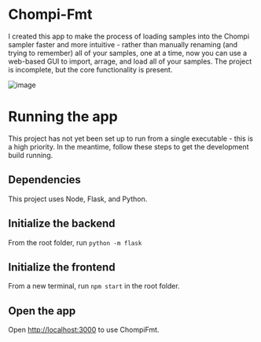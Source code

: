 # Chompi-Fmt

I created this app to make the process of loading samples into the Chompi sampler faster and more intuitive - rather than manually renaming (and trying to remember) all of your samples, one at a time, now you can use a web-based GUI to import, arrage, and load all of your samples. The project is incomplete, but the core functionality is present.

![image](https://github.com/user-attachments/assets/887daa02-4142-46b7-a757-abc140ee3fd5)


# Running the app

This project has not yet been set up to run from a single executable - this is a high priority. In the meantime, follow these steps to get the development build running.


## Dependencies

This project uses Node, Flask, and Python.


## Initialize the backend

From the root folder, run `python -m flask`


## Initialize the frontend

From a new terminal, run `npm start` in the root folder.


## Open the app

Open [http://localhost:3000](http://localhost:3000) to use ChompiFmt.
